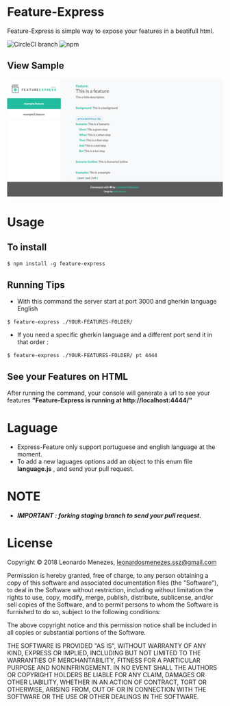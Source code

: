 # Feature-Express

Feature-Express is simple way to expose your features in a beatifull html.


![CircleCI branch](https://img.shields.io/circleci/project/github/RedSparr0w/node-csgo-parser/master.svg?style=for-the-badge)
![npm](https://img.shields.io/npm/v/npm.svg?style=for-the-badge)


## View Sample

![sample](./assets/images/feature-express-sample.png  "Feature-Express View Sample")

# Usage

## To install
```
$ npm install -g feature-express
```
## Running Tips  
* With this command the server start at port 3000 and gherkin language English
```
$ feature-express ./YOUR-FEATURES-FOLDER/ 
```
* If you need a specific gherkin language and a different port send it in that order :
 ```
 $ feature-express ./YOUR-FEATURES-FOLDER/ pt 4444
 ```
 ## See your Features on HTML
After running the command, your console will generate a url to see your features **"Feature-Express is running at http://localhost:4444/"**
# Laguage

* Express-Feature only support portuguese and english language at the moment.
* To add a new laguages options add an object to this enum file **language.js** , and send your pull request.

# NOTE
* ***IMPORTANT : forking staging branch to send your pull request.***

# License

Copyright © 2018 Leonardo Menezes, leonardosmenezes.ssz@gmail.com

Permission is hereby granted, free of charge, to any person obtaining a copy of this software and associated documentation files (the "Software"), to deal in the Software without restriction, including without limitation the rights to use, copy, modify, merge, publish, distribute, sublicense, and/or sell copies of the Software, and to permit persons to whom the Software is furnished to do so, subject to the following conditions:

The above copyright notice and this permission notice shall be included in all copies or substantial portions of the Software.

THE SOFTWARE IS PROVIDED "AS IS", WITHOUT WARRANTY OF ANY KIND, EXPRESS OR IMPLIED, INCLUDING BUT NOT LIMITED TO THE WARRANTIES OF MERCHANTABILITY, FITNESS FOR A PARTICULAR PURPOSE AND NONINFRINGEMENT. IN NO EVENT SHALL THE AUTHORS OR COPYRIGHT HOLDERS BE LIABLE FOR ANY CLAIM, DAMAGES OR OTHER LIABILITY, WHETHER IN AN ACTION OF CONTRACT, TORT OR OTHERWISE, ARISING FROM, OUT OF OR IN CONNECTION WITH THE SOFTWARE OR THE USE OR OTHER DEALINGS IN THE SOFTWARE.